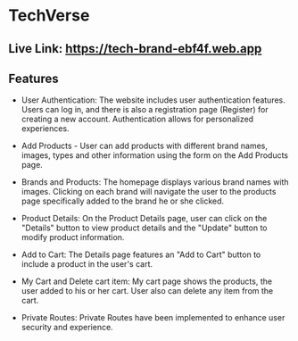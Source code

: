 # TechVerse 

## Live Link:  https://tech-brand-ebf4f.web.app


## Features

- User Authentication: The website includes user authentication features. Users can log in, and there is also a registration page (Register) for creating a new account. Authentication allows for personalized experiences.



- Add Products - User can add products with different brand names, images, types and other information using the form on the Add Products page.



- Brands and Products: The homepage displays various brand names with images. Clicking on each brand will navigate the user to the products page specifically added to the brand he or she clicked.



- Product Details: On the Product Details page, user can click on the "Details" button to view product details and the "Update" button to modify product information.



- Add to Cart: The Details page features an "Add to Cart" button to include a product in the user's cart.



- My Cart and Delete cart item: My cart page shows the products, the user added to his or her cart. User also can delete any item from the cart.



- Private Routes: Private Routes have been implemented to enhance user security and experience.


























